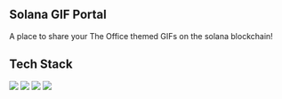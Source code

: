 ## Solana GIF Portal
A place to share your The Office themed GIFs on the solana blockchain!

## Tech Stack
![](https://img.shields.io/badge/Rust-informational?style=flat&logo=rust&logoColor=white&color=E05A47)
![](https://img.shields.io/badge/Solana-informational?style=flat&logo=solana&logoColor=white&color=E05A47)
![](https://img.shields.io/badge/Anchor-informational?style=flat&logo=anchor&logoColor=white&color=E05A47)
![](https://img.shields.io/badge/React-informational?style=flat&logo=react&logoColor=white&color=E05A47)
